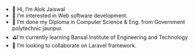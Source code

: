 - 👋 Hi, I’m Alok Jaiswal
- 👀 I’m interested in Web software development.
- 🌱 I’m done my Diploma in Computer Science & Eng. from Government polytechnic jaunpur.
- ⛳I'm currently learning Bansal Institute of Engineering and Technology
- 💞️ I’m looking to collaborate on Laravel framework.


<!---
alokjai/alokjai is a ✨ special ✨ repository because its `README.md` (this file) appears on your GitHub profile.
You can click the Preview link to take a look at your changes.
--->
